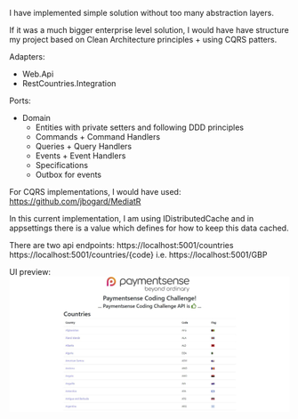 I have implemented simple solution without too many abstraction layers.


If it was a much bigger enterprise level solution, I would have have structure my project based on Clean Architecture principles + using CQRS patters.


Adapters:
- Web.Api
- RestCountries.Integration

Ports:
 - Domain
     - Entities with private setters and following DDD principles
     - Commands + Command Handlers
     - Queries + Query Handlers
     - Events + Event Handlers
     - Specifications
     - Outbox for events

For CQRS implementations, I would have used: https://github.com/jbogard/MediatR


In this current implementation, I am using IDistributedCache and in appsettings there is a value which defines for how to keep this data cached.

There are two api endpoints: 
https://localhost:5001/countries
https://localhost:5001/countries/{code} i.e. https://localhost:5001/GBP

UI preview:
![alt text](https://github.com/hanzalahsuriya/PS_Test/blob/master/1.JPG)
